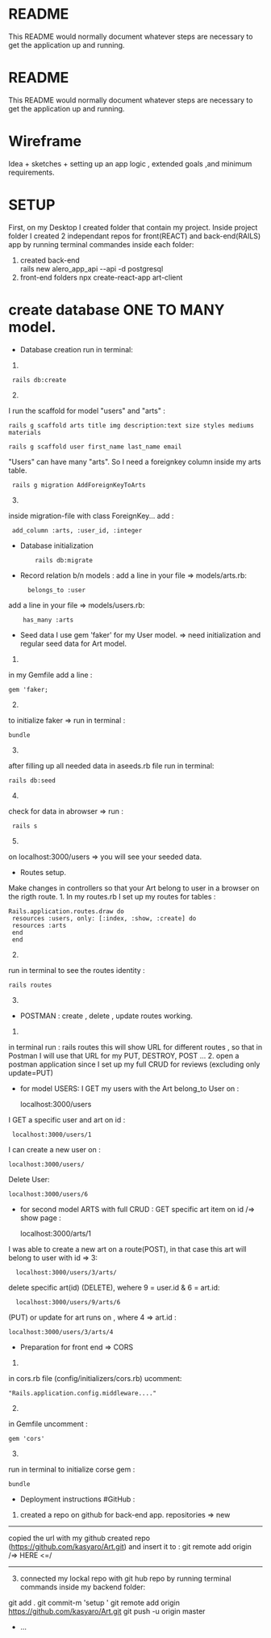 # README

This README would normally document whatever steps are necessary to get the
application up and running.

# README

This README would normally document whatever steps are necessary to get the
application up and running.
# Wireframe
Idea + sketches + setting up an app logic , extended goals ,and minimum requirements.

# SETUP
First, on my Desktop I created folder that contain my project. Inside project folder I created 2 independant repos for front(REACT) and back-end(RAILS) app by running terminal commandes inside each folder:
 1. created back-end  
rails new alero_app_api --api -d postgresql
 2. front-end folders
npx create-react-app art-client 


 # create database ONE TO MANY model.
* Database creation 
run in terminal: 
1.

     rails db:create
2.
I run the scaffold for model "users" and "arts" :

    rails g scaffold arts title img description:text size styles mediums materials

    rails g scaffold user first_name last_name email

"Users" can have many "arts". So I need a foreignkey column  inside  my arts table.

     rails g migration AddForeignKeyToArts 
3. 
inside migration-file with class ForeignKey... add : 

     add_column :arts, :user_id, :integer

* Database initialization

          rails db:migrate
* Record relation b/n models :
add a line in your file => models/arts.rb:

        belongs_to :user
add a line in your file => models/users.rb:

        has_many :arts

* Seed data
I use gem 'faker' for my User model. => need initialization
and regular seed data for Art model. 
1. 
in my Gemfile add a line :

    gem 'faker;
2. 
to initialize faker => run in terminal :

    bundle
3. 
after filling up all needed data in aseeds.rb file run in terminal:

    rails db:seed

 4. 
 check for data in abrowser => run :

     rails s 

5. 
on localhost:3000/users => you will see your seeded data.

* Routes setup.

Make changes in controllers so that your Art belong to user in a browser on the rigth route.
1. 
In my routes.rb I set up my routes for tables :

    Rails.application.routes.draw do
     resources :users, only: [:index, :show, :create] do
     resources :arts
     end
     end
2. 
run in terminal to see the routes identity :

    rails routes
3. 


* POSTMAN : create , delete , update routes working.
1.
in terminal run : 
rails routes 
this will show URL for different routes , so that in Postman I will use that URL for my PUT, DESTROY, POST ...
2. 
open a postman application 
since I set up my full CRUD for reviews (excluding only update=PUT)
* for model USERS:
I GET my users with the Art belong_to User on : 

     localhost:3000/users

I GET a specific user and art on id : 
     
     localhost:3000/users/1

I can create a new user on : 

    localhost:3000/users/
Delete User:

    localhost:3000/users/6

* for second model ARTS with full CRUD :
GET specific art item on id /=> show page : 

    localhost:3000/arts/1


I was able to create a new art on a route(POST), in that case this art will belong to user with id => 3:

      localhost:3000/users/3/arts/


delete specific art(id) (DELETE), wehere 9 = user.id & 6 = art.id:

      localhost:3000/users/9/arts/6
     
(PUT) or update for art runs on , where 4 => art.id : 

    localhost:3000/users/3/arts/4

* Preparation for front end => CORS
1. 
 in cors.rb file (config/initializers/cors.rb) ucomment: 
 
    "Rails.application.config.middleware...."
 2. 
 in Gemfile uncomment :
 
    gem 'cors'
 3. 
 run in terminal to initialize corse gem :

    bundle 

* Deployment instructions
#GitHub :

 1. created  a repo on github for back-end app.
 repositories => new
 *** 
 copied the url with my github created repo (https://github.com/kasyaro/Art.git) and insert it to : 
      git remote add origin /=> HERE <=/

***
 3. connected my lockal repo with git hub repo by running terminal commands inside my backend folder: 

 git add .
 git commit-m 'setup '
 git remote add origin https://github.com/kasyaro/Art.git
 git push -u origin master
* ...
